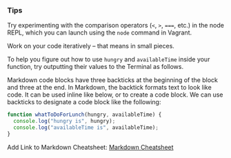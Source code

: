 ### Tips

Try experimenting with the comparison operators (`<`, `>`, `===`, etc.) in the node REPL, which you can launch using the `node` command in Vagrant.

Work on your code iteratively – that means in small pieces. 

To help you figure out how to use `hungry` and `availableTime` inside your function, try outputting their values to the Terminal as follows.


Markdown code blocks have three backticks at the beginning of the block and three at the end. In Markdown, the backtick formats text to look like code. It can be used inline like below, or to create a code block. We can use backticks to designate a code block like the following:

```javascript
function whatToDoForLunch(hungry, availableTime) {
  console.log("hungry is", hungry);
  console.log("availableTime is", availableTime);
}
```

Add Link to Markdown Cheatsheet:
[Markdown Cheatsheet](https://github.com/adam-p/markdown-here/wiki/Markdown-Cheatsheet)
